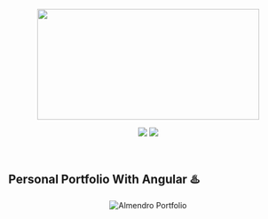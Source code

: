 <p align="center">
    <a href="https://angular.io/" target="_blank">
      <img src="https://i.ytimg.com/vi/Wjj8fluz6rk/maxresdefault.jpg" width="400" height="200"></a>
</p>
   
<p align="center">
    <img src="https://img.shields.io/badge/License-MIT-yellow.svg">
    <img src="https://img.shields.io/badge/STATUS-DEVELOPMENT-yellow">
</p>
<br>

## Personal Portfolio With Angular ♨️

<p align="center">
    <a>
        <img src="https://i.imgur.com/kuDrAsf.png" alt="Almendro Portfolio">
    </a>
</p>

